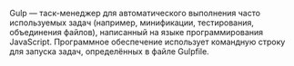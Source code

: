 Gulp — таск-менеджер для автоматического выполнения часто используемых задач (например, минификации, тестирования, объединения файлов), написанный на языке программирования JavaScript. 
Программное обеспечение использует командную строку для запуска задач, определённых в файле Gulpfile.
